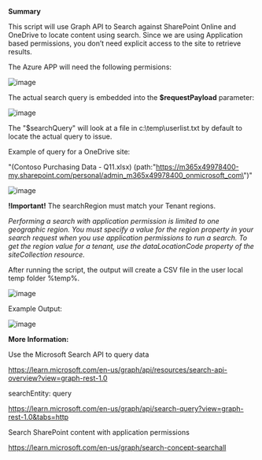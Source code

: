 **Summary**

This script will use Graph API to Search against SharePoint Online and OneDrive to locate content using search. Since we are using Application based permissions, you don’t need explicit access to the site to retrieve results.

The Azure APP will need the following permisions:


![image](https://github.com/user-attachments/assets/7624bdb6-62b4-4b9c-ad02-0ca58cd0fc8d)

The actual search query is embedded into the **$requestPayload** parameter:


![image](https://github.com/user-attachments/assets/32748983-e0b1-493f-9b59-67ee7206839e)


The  "$searchQuery" will look at a file in c:\temp\userlist.txt by default to locate the actual query to issue.

Example of query for a OneDrive site:

"(Contoso Purchasing Data - Q11.xlsx) (path:\"https://m365x49978400-my.sharepoint.com/personal/admin_m365x49978400_onmicrosoft_com\")"

![image](https://github.com/user-attachments/assets/afc3eeaf-56ed-4afb-93e0-e31feb989bbb)


**!Important!** The searchRegion must match your Tenant regions.

_Performing a search with application permission is limited to one geographic region. You must specify a value for the region property in your search request when you use application permissions to run a search. To get the region value for a tenant, use the dataLocationCode property of the siteCollection resource._


After running the script, the output will create a CSV file in the user local temp folder %temp%.

![image](https://github.com/user-attachments/assets/7a383b28-3beb-459f-b3d2-ee822b819501)


Example Output:

![image](https://github.com/user-attachments/assets/e071d9ef-cd77-4476-9921-1d9f2d571ee2)


**More Information:**

Use the Microsoft Search API to query data

https://learn.microsoft.com/en-us/graph/api/resources/search-api-overview?view=graph-rest-1.0

searchEntity: query

https://learn.microsoft.com/en-us/graph/api/search-query?view=graph-rest-1.0&tabs=http

Search SharePoint content with application permissions

https://learn.microsoft.com/en-us/graph/search-concept-searchall
